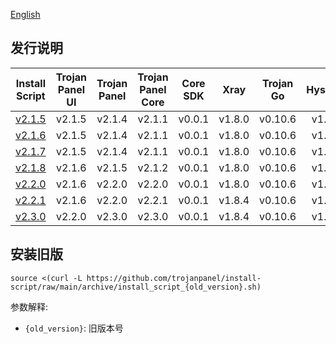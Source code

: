 [English](README_ARCHIVE.md)

## 发行说明

|                Install Script                | Trojan Panel UI | Trojan Panel | Trojan Panel Core | Core SDK |  Xray  | Trojan Go | Hysteria | Hysteria2 | Caddy（NaiveProxy） |
|:--------------------------------------------:|:---------------:|:------------:|:-----------------:|:--------:|:------:|:---------:|:--------:|:---------:|:-----------------:|
| [v2.1.5](./archive/install_script_v2.1.5.sh) |     v2.1.5      |    v2.1.4    |      v2.1.1       |  v0.0.1  | v1.8.0 |  v0.10.6  |  v1.3.4  |           |      v2.6.4       |
| [v2.1.6](./archive/install_script_v2.1.6.sh) |     v2.1.5      |    v2.1.4    |      v2.1.1       |  v0.0.1  | v1.8.0 |  v0.10.6  |  v1.3.4  |           |      v2.6.4       |
| [v2.1.7](./archive/install_script_v2.1.7.sh) |     v2.1.5      |    v2.1.4    |      v2.1.1       |  v0.0.1  | v1.8.0 |  v0.10.6  |  v1.3.4  |           |      v2.6.4       |
| [v2.1.8](./archive/install_script_v2.1.8.sh) |     v2.1.6      |    v2.1.5    |      v2.1.2       |  v0.0.1  | v1.8.0 |  v0.10.6  |  v1.3.4  |           |      v2.6.4       |
| [v2.2.0](./archive/install_script_v2.2.0.sh) |     v2.1.6      |    v2.2.0    |      v2.2.0       |  v0.0.1  | v1.8.0 |  v0.10.6  |  v1.3.4  |           |      v2.6.4       |
| [v2.2.1](./archive/install_script_v2.2.1.sh) |     v2.1.6      |    v2.2.0    |      v2.2.1       |  v0.0.1  | v1.8.4 |  v0.10.6  |  v1.3.4  |           |      v2.6.4       |
| [v2.3.0](./archive/install_script_v2.3.0.sh) |     v2.2.0      |    v2.3.0    |      v2.3.0       |  v0.0.1  | v1.8.4 |  v0.10.6  |  v1.3.4  |  v2.0.4   |      v2.6.4       |

## 安装旧版

```shell
source <(curl -L https://github.com/trojanpanel/install-script/raw/main/archive/install_script_{old_version}.sh)
```

参数解释:

- `{old_version}`: 旧版本号